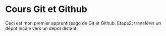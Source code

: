 # Cours Git et Github
Ceci est mon premier apprentissage de Git et Github.
Etape2: transférer un dépot locale vers un dépot distant.
